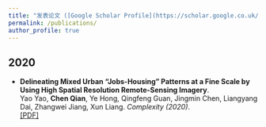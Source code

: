 ```yaml
---
title: "发表论文 ([Google Scholar Profile](https://scholar.google.co.uk/citations?hl=en&user=KJ-UnZwAAAAJ))"
permalink: /publications/
author_profile: true
---
```

## 2020
* <b>Delineating Mixed Urban “Jobs-Housing” Patterns at a Fine Scale by Using High Spatial Resolution Remote-Sensing Imagery</b>. <br>
Yao Yao, <b>Chen Qian</b>, Ye Hong, Qingfeng Guan, Jingmin Chen, Liangyang Dai, Zhangwei Jiang, Xun Liang. <i>Complexity (2020)</i>.<br>
[[PDF]](files/papers/8018629.pdf)